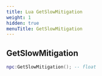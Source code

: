 ```yaml
---
title: Lua GetSlowMitigation
weight: 1
hidden: true
menuTitle: GetSlowMitigation
---
```

## GetSlowMitigation
```lua
npc:GetSlowMitigation(); -- float
```